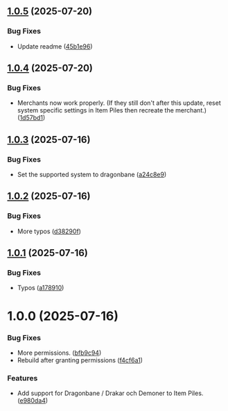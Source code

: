 ## [1.0.5](https://github.com/xdy/itempiles-dragonbane/compare/v1.0.4...v1.0.5) (2025-07-20)


### Bug Fixes

* Update readme ([45b1e96](https://github.com/xdy/itempiles-dragonbane/commit/45b1e9615b67fb59a5d76ad80d46dbcf73c4d56d))

## [1.0.4](https://github.com/xdy/itempiles-dragonbane/compare/v1.0.3...v1.0.4) (2025-07-20)


### Bug Fixes

* Merchants now work properly. (If they still don't after this update, reset system specific settings in Item Piles then recreate the merchant.) ([1d57bd1](https://github.com/xdy/itempiles-dragonbane/commit/1d57bd1242130ab68fc69ce4fc25ce5c900ca073))

## [1.0.3](https://github.com/xdy/itempiles-dragonbane/compare/v1.0.2...v1.0.3) (2025-07-16)


### Bug Fixes

* Set the supported system to dragonbane ([a24c8e9](https://github.com/xdy/itempiles-dragonbane/commit/a24c8e9b5b2f4f7c486fe1212aba3b50f51a5fcc))

## [1.0.2](https://github.com/xdy/itempiles-dragonbane/compare/v1.0.1...v1.0.2) (2025-07-16)


### Bug Fixes

* More typos ([d38290f](https://github.com/xdy/itempiles-dragonbane/commit/d38290f650b4e3a67fad9776ca3ae3f85fe21ece))

## [1.0.1](https://github.com/xdy/itempiles-dragonbane/compare/v1.0.0...v1.0.1) (2025-07-16)


### Bug Fixes

* Typos ([a178910](https://github.com/xdy/itempiles-dragonbane/commit/a17891056c873a5a0c3086f771d0c0a42c84c777))

# 1.0.0 (2025-07-16)


### Bug Fixes

* More permissions. ([bfb9c94](https://github.com/xdy/itempiles-dragonbane/commit/bfb9c94bdf8959c1b37f9a4699d538b2f2c92b8f))
* Rebuild after granting permissions ([f4cf6a1](https://github.com/xdy/itempiles-dragonbane/commit/f4cf6a156b74b9db544709a67e469f278a1b6128))


### Features

* Add support for Dragonbane / Drakar och Demoner to Item Piles. ([e980da4](https://github.com/xdy/itempiles-dragonbane/commit/e980da41fc64d135ecd4081e4b578612fc3c75c7))
